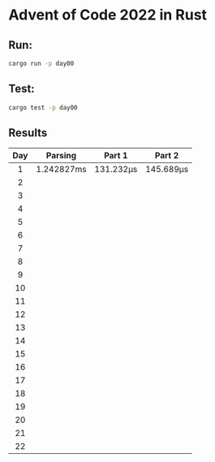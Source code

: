 # Advent of Code 2022 in Rust

## Run:

```bash
cargo run -p day00
```

## Test:

```bash
cargo test -p day00
```

## Results

|  Day  |  Parsing   |  Part 1   |  Part 2   |
| :---: | :--------: | :-------: | :-------: |
|   1   | 1.242827ms | 131.232µs | 145.689µs |
|   2   |            |           |           |
|   3   |            |           |           |
|   4   |            |           |           |
|   5   |            |           |           |
|   6   |            |           |           |
|   7   |            |           |           |
|   8   |            |           |           |
|   9   |            |           |           |
|  10   |            |           |           |
|  11   |            |           |           |
|  12   |            |           |           |
|  13   |            |           |           |
|  14   |            |           |           |
|  15   |            |           |           |
|  16   |            |           |           |
|  17   |            |           |           |
|  18   |            |           |           |
|  19   |            |           |           |
|  20   |            |           |           |
|  21   |            |           |           |
|  22   |            |           |           |